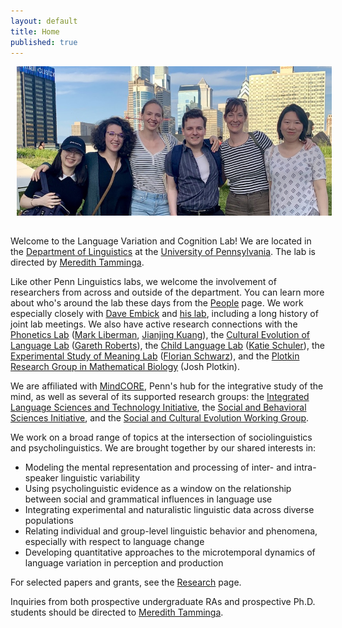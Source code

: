 ```yaml
---
layout: default
title: Home
published: true
---
```

<p align="center">
  <img src="/images/lab_group.jpeg" alt="Six happy linguists from the lab stand together in front of the Philadelphia skyline. There are two Asian women, three white women, and one white man, arm in arm." style="width: 800px; float: none; margin: 0px 0px 15px 10px;" />
 </p>

Welcome to the Language Variation and Cognition Lab! We are located in the [Department of Linguistics](https://www.ling.upenn.edu/) at the [University of Pennsylvania](https://www.upenn.edu/). The lab is directed by [Meredith Tamminga](http://meredithtamminga.com/). 

Like other Penn Linguistics labs, we welcome the involvement of researchers from across and outside of the department. You can learn more about who's around the lab these days from the [People](https://tammingalab.github.io/people/) page. We work especially closely with [Dave Embick](https://www.ling.upenn.edu/~embick/) and [his lab](http://web.sas.upenn.edu/embick-lab/), including a long history of joint lab meetings. We also have active research connections with the [Phonetics Lab](https://web.sas.upenn.edu/phonetics-lab/) ([Mark Liberman](https://www.ling.upenn.edu/~myl/), [Jianjing Kuang](https://www.sas.upenn.edu/~kuangj/Home.html)), the [Cultural Evolution of Language Lab](https://www.drgarethroberts.com/cultural-evolution-of-language-lab.html) ([Gareth Roberts](https://www.drgarethroberts.com/)), the [Child Language Lab](https://childlanglab.com/) ([Katie Schuler](https://kathrynschuler.com/)), the [Experimental Study of Meaning Lab](http://lab.florianschwarz.net/) ([Florian Schwarz](https://www.florianschwarz.net/)), and the [Plotkin Research Group in Mathematical Biology](https://evolution.sas.upenn.edu/) (Josh Plotkin).

We are affiliated with [MindCORE](https://mindcore.sas.upenn.edu/), Penn's hub for the integrative study of the mind, as well as several of its supported research groups: the [Integrated Language Sciences and Technology Initiative](http://web.sas.upenn.edu/langscience/), the [Social and Behavioral Sciences Initiative](http://web.sas.upenn.edu/penn-sbsi/), and the [Social and Cultural Evolution Working Group](https://web.sas.upenn.edu/scew/).

We work on a broad range of topics at the intersection of sociolinguistics and psycholinguistics. We are brought together by our shared interests in:
* Modeling the mental representation and processing of inter- and intra-speaker linguistic variability
* Using psycholinguistic evidence as a window on the relationship between social and grammatical influences in language use
* Integrating experimental and naturalistic linguistic data across diverse populations
* Relating individual and group-level linguistic behavior and phenomena, especially with respect to language change
* Developing quantitative approaches to the microtemporal dynamics of language variation in perception and production

For selected papers and grants, see the [Research](https://tammingalab.github.io/research/) page.

Inquiries from both prospective undergraduate RAs and prospective Ph.D. students should be directed to [Meredith Tamminga](http://www.meredithtamminga.com). 



